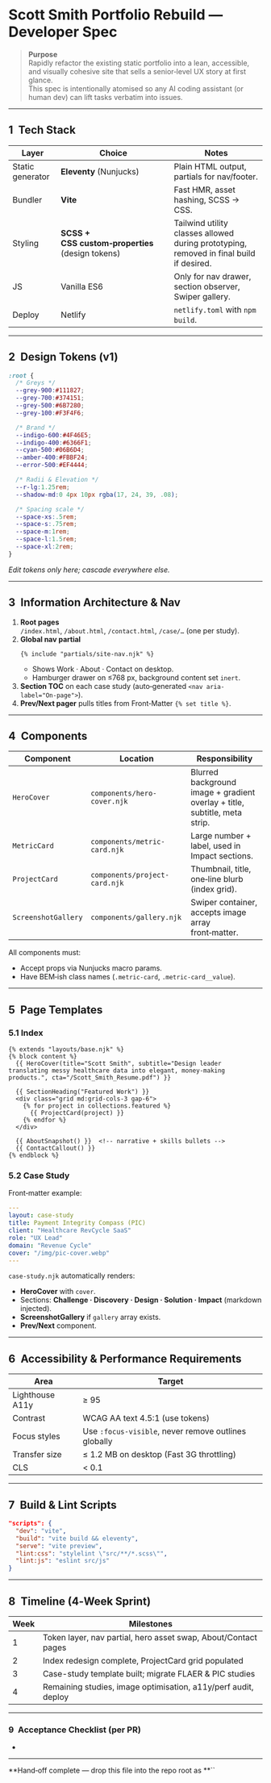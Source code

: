 # Scott Smith Portfolio Rebuild — Developer Spec

> **Purpose**\
> Rapidly refactor the existing static portfolio into a lean, accessible, and visually cohesive site that sells a senior‑level UX story at first glance.\
> This spec is intentionally atomised so any AI coding assistant (or human dev) can lift tasks verbatim into issues.

---

## 1 Tech Stack

| Layer            | Choice                                           | Notes                                                                                   |
| ---------------- | ------------------------------------------------ | --------------------------------------------------------------------------------------- |
| Static generator | **Eleventy** (Nunjucks)                          | Plain HTML output, partials for nav/footer.                                             |
| Bundler          | **Vite**                                         | Fast HMR, asset hashing, SCSS → CSS.                                                    |
| Styling          | **SCSS + CSS custom‑properties** (design tokens) | Tailwind utility classes allowed during prototyping, removed in final build if desired. |
| JS               | Vanilla ES6                                      | Only for nav drawer, section observer, Swiper gallery.                                  |
| Deploy           | Netlify                                          | `netlify.toml` with `npm build`.                                                        |

---

## 2 Design Tokens (v1)

```css
:root {
  /* Greys */
  --grey-900:#111827;
  --grey-700:#374151;
  --grey-500:#6B7280;
  --grey-100:#F3F4F6;

  /* Brand */
  --indigo-600:#4F46E5;
  --indigo-400:#6366F1;
  --cyan-500:#06B6D4;
  --amber-400:#FBBF24;
  --error-500:#EF4444;

  /* Radii & Elevation */
  --r-lg:1.25rem;
  --shadow-md:0 4px 10px rgba(17, 24, 39, .08);

  /* Spacing scale */
  --space-xs:.5rem;
  --space-s:.75rem;
  --space-m:1rem;
  --space-l:1.5rem;
  --space-xl:2rem;
}
```

*Edit tokens only here; cascade everywhere else.*

---

## 3 Information Architecture & Nav

1. **Root pages**\
   `/index.html`, `/about.html`, `/contact.html`, `/case/…` (one per study).
2. **Global nav partial**
   ```njk
   {% include "partials/site‑nav.njk" %}
   ```
   - Shows Work · About · Contact on desktop.
   - Hamburger drawer on ≤768 px, background content set `inert`.
3. **Section TOC** on each case study (auto‑generated `<nav aria-label="On‑page">`).
4. **Prev/Next pager** pulls titles from Front‑Matter `{% set title %}`.

---

## 4 Components

| Component           | Location                      | Responsibility                                                             |
| ------------------- | ----------------------------- | -------------------------------------------------------------------------- |
| `HeroCover`         | `components/hero-cover.njk`   | Blurred background image + gradient overlay + title, subtitle, meta strip. |
| `MetricCard`        | `components/metric-card.njk`  | Large number + label, used in Impact sections.                             |
| `ProjectCard`       | `components/project-card.njk` | Thumbnail, title, one‑line blurb (index grid).                             |
| `ScreenshotGallery` | `components/gallery.njk`      | Swiper container, accepts image array front‑matter.                        |

All components must:

- Accept props via Nunjucks macro params.
- Have BEM‑ish class names (`.metric-card`, `.metric-card__value`).

---

## 5 Page Templates

### 5.1 Index

```njk
{% extends "layouts/base.njk" %}
{% block content %}
  {{ HeroCover(title="Scott Smith", subtitle="Design leader translating messy healthcare data into elegant, money‑making products.", cta="/Scott_Smith_Resume.pdf") }}

  {{ SectionHeading("Featured Work") }}
  <div class="grid md:grid-cols-3 gap-6">
    {% for project in collections.featured %}
      {{ ProjectCard(project) }}
    {% endfor %}
  </div>

  {{ AboutSnapshot() }}  <!-- narrative + skills bullets -->
  {{ ContactCallout() }}
{% endblock %}
```

### 5.2 Case Study

Front‑matter example:

```yaml
---
layout: case-study
title: Payment Integrity Compass (PIC)
client: "Healthcare RevCycle SaaS"
role: "UX Lead"
domain: "Revenue Cycle"
cover: "/img/pic-cover.webp"
---
```

`case-study.njk` automatically renders:

- **HeroCover** with `cover`.
- Sections: **Challenge · Discovery · Design · Solution · Impact** (markdown injected).
- **ScreenshotGallery** if `gallery` array exists.
- **Prev/Next** component.

---

## 6 Accessibility & Performance Requirements

| Area            | Target                                               |
| --------------- | ---------------------------------------------------- |
| Lighthouse A11y | ≥ 95                                                 |
| Contrast        | WCAG AA text 4.5:1 (use tokens)                      |
| Focus styles    | Use `:focus-visible`, never remove outlines globally |
| Transfer size   | ≤ 1.2 MB on desktop (Fast 3G throttling)             |
| CLS             | < 0.1                                                |

---

## 7 Build & Lint Scripts

```json
"scripts": {
  "dev": "vite",
  "build": "vite build && eleventy",
  "serve": "vite preview",
  "lint:css": "stylelint \"src/**/*.scss\"",
  "lint:js": "eslint src/js"
}
```

---

## 8 Timeline (4‑Week Sprint)

| Week | Milestones                                                     |
| ---- | -------------------------------------------------------------- |
| 1    | Token layer, nav partial, hero asset swap, About/Contact pages |
| 2    | Index redesign complete, ProjectCard grid populated            |
| 3    | Case-study template built; migrate FLAER & PIC studies         |
| 4    | Remaining studies, image optimisation, a11y/perf audit, deploy |

---

### 9 Acceptance Checklist (per PR)

-

---

**Hand‑off complete — drop this file into the repo root as **``

